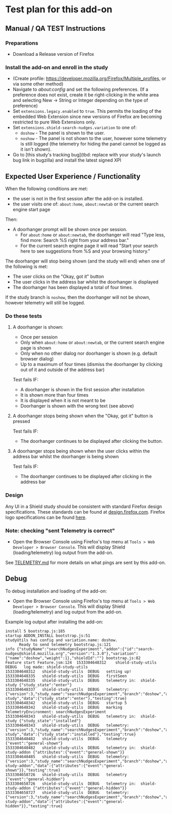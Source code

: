 # Test plan for this add-on

## Manual / QA TEST Instructions

### Preparations

* Download a Release version of Firefox

### Install the add-on and enroll in the study

* (Create profile: <https://developer.mozilla.org/Firefox/Multiple_profiles>, or via some other method)
* Navigate to _about:config_ and set the following preferences. (If a preference does not exist, create it be right-clicking in the white area and selecting New -> String or Integer depending on the type of preference)
* Set `extensions.legacy.enabled` to `true`. This permits the loading of the embedded Web Extension since new versions of Firefox are becoming restricted to pure Web Extensions only.
* Set `extensions.shield-search-nudges.variation` to one of:
  * `doshow` - The panel is shown to the user.
  * `noshow` - The panel is not shown to the user, however some telemetry is still logged (the telemetry for hiding the panel cannot be logged as it isn't shown).
* Go to [this study's tracking bug](tbd: replace with your study's launch bug link in bugzilla) and install the latest signed XPI

## Expected User Experience / Functionality

When the following conditions are met:

* the user is not in the first session after the add-on is installed.
* the user visits one of: `about:home`, `about:newtab` or the current search engine start page

Then:

* A doorhanger prompt will be shown once per session.
  * For `about:home` or `about:newtab`, the doorhanger will read "Type less, find more: Search %S right from your address bar."
  * For the current search engine page it will read "Start your search here to see suggestions from %S and your browsing history."

The doorhanger will stop being shown (and the study will end) when one of the following is met:

* The user clicks on the "Okay, got it" button
* The user clicks in the address bar whilst the doorhanger is displayed
* The doorhanger has been displayed a total of four times.

If the study branch is `noshow`, then the doorhanger will not be shown, however telemetry will
still be logged.

### Do these tests

1. A doorhanger is shown:

   * Once per session
   * Only when `about:home` or `about:newtab`, or the current search engine page is shown
   * Only when no other dialog nor doorhanger is shown (e.g. default browser dialog)
   * Up to a maximum of four times (dismiss the doorhanger by clicking out of it and outside of the address bar)

   Test fails IF:

   * A doorhanger is shown in the first session after installation
   * It is shown more than four times
   * It is displayed when it is not meant to be
   * Doorhanger is shown with the wrong text (see above)

2. A doorhanger stops being shown when the "Okay, got it" button is pressed

   Test fails IF:

   * The doorhanger continues to be displayed after clicking the button.

3. A doorhanger stops being shown when the user clicks within the address bar whilst the doorhanger is being shown

   Test fails IF:

   * The doorhanger continues to be displayed after clicking in the address bar

### Design

Any UI in a Shield study should be consistent with standard Firefox design specifications. These standards can be found at [design.firefox.com](https://design.firefox.com/photon/welcome.html). Firefox logo specifications can be found [here](https://design.firefox.com/photon/visuals/product-identity-assets.html).

### Note: checking "sent Telemetry is correct"

* Open the Browser Console using Firefox's top menu at `Tools > Web Developer > Browser Console`. This will display Shield (loading/telemetry) log output from the add-on.

See [TELEMETRY.md](./TELEMETRY.md) for more details on what pings are sent by this add-on.

## Debug

To debug installation and loading of the add-on:

* Open the Browser Console using Firefox's top menu at `Tools > Web Developer > Browser Console`. This will display Shield (loading/telemetry) and log output from the add-on.

Example log output after installing the add-on:

```
install 5 bootstrap.js:185
startup ADDON_INSTALL bootstrap.js:51
studyUtils has config and variation.name: doshow.
      Ready to send telemetry bootstrap.js:121
info {"studyName":"searchNudgesExperiment","addon":{"id":"search-nudges@shield.mozilla.org","version":"1.3.0"},"variation":{"name":"doshow","weight":1},"shieldId":""} bootstrap.js:82
Feature start Feature.jsm:124  1533304648312	shield-study-utils	DEBUG	log made: shield-study-utils
1533304648312	shield-study-utils	DEBUG	setting up!
1533304648335	shield-study-utils	DEBUG	firstSeen
1533304648335	shield-study-utils	DEBUG	telemetry in:  shield-study {"study_state":"enter"}
1533304648337	shield-study-utils	DEBUG	telemetry: {"version":3,"study_name":"searchNudgesExperiment","branch":"doshow","addon_version":"1.3.0","shield_version":"4.1.0","type":"shield-study","data":{"study_state":"enter"},"testing":true}
1533304648342	shield-study-utils	DEBUG	startup 5
1533304648342	shield-study-utils	DEBUG	marking TelemetryEnvironment: searchNudgesExperiment
1533304648343	shield-study-utils	DEBUG	telemetry in:  shield-study {"study_state":"installed"}
1533304648343	shield-study-utils	DEBUG	telemetry: {"version":3,"study_name":"searchNudgesExperiment","branch":"doshow","addon_version":"1.3.0","shield_version":"4.1.0","type":"shield-study","data":{"study_state":"installed"},"testing":true}
1533304648482	shield-study-utils	DEBUG	telemetry {"event":"general-shown"}
1533304648482	shield-study-utils	DEBUG	telemetry in:  shield-study-addon {"attributes":{"event":"general-shown"}}
1533304648485	shield-study-utils	DEBUG	telemetry: {"version":3,"study_name":"searchNudgesExperiment","branch":"doshow","addon_version":"1.3.0","shield_version":"4.1.0","type":"shield-study-addon","data":{"attributes":{"event":"general-shown"}},"testing":true}
1533304658726	shield-study-utils	DEBUG	telemetry {"event":"general-hidden"}
1533304658726	shield-study-utils	DEBUG	telemetry in:  shield-study-addon {"attributes":{"event":"general-hidden"}}
1533304658727	shield-study-utils	DEBUG	telemetry: {"version":3,"study_name":"searchNudgesExperiment","branch":"doshow","addon_version":"1.3.0","shield_version":"4.1.0","type":"shield-study-addon","data":{"attributes":{"event":"general-hidden"}},"testing":true}
```
